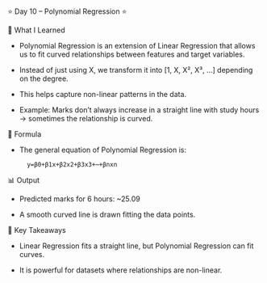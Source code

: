 ⭐ Day 10 – Polynomial Regression ⭐

📌 What I Learned

- Polynomial Regression is an extension of Linear Regression that allows us to fit curved relationships between features and target variables.

- Instead of just using X, we transform it into [1, X, X², X³, …] depending on the degree.

- This helps capture non-linear patterns in the data.

- Example: Marks don’t always increase in a straight line with study hours → sometimes the relationship is curved.

🧮 Formula

 - The general equation of Polynomial Regression is:
    
         y=β0​+β1​x+β2​x2+β3​x3+⋯+βn​xn

📊 Output

 - Predicted marks for 6 hours: ~25.09

 - A smooth curved line is drawn fitting the data points.

🚀 Key Takeaways

 - Linear Regression fits a straight line, but Polynomial Regression can fit curves.

 - It is powerful for datasets where relationships are non-linear.
